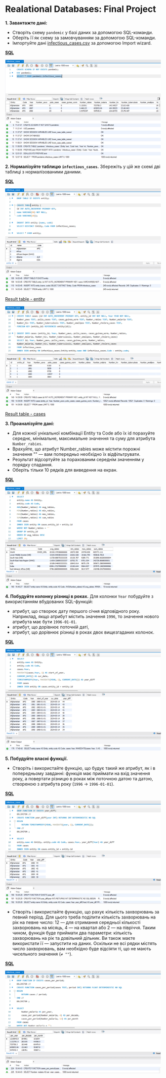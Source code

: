 # Realational Databases: Final Project

**1. Завантажте дані:**

- Створіть схему `pandemic` у базі даних за допомогою SQL-команди.
- Оберіть її як схему за замовчуванням за допомогою SQL-команди.
- Імпортуйте дані [infectious_cases.csv](./data/infectious_cases.csv) за допомогою Import wizard.

[**SQL**](./task_1.sql)

<p align="center"><img src="./task_1.png" alt="Task 1 result"></p>

**2. Нормалізуйте таблицю `infectious_cases`.** Збережіть у цій же схемі дві таблиці з нормалізованими даними.

[**SQL**](./task_2.sql)

<p align="center"><img src="./task_2_1.png" alt="Task 2 result"></p>

[Result table - entity](./data/entity.csv)

<p align="center"><img src="./task_2_2.png" alt="Task 2 result"></p>

[Result table - cases](./data/cases.csv)

**3. Проаналізуйте дані:**

- Для кожної унікальної комбінації Entity та Code або їх id порахуйте середнє, мінімальне, максимальне значення та суму для атрибута `Number_rabies`.
- Врахуйте, що атрибут Number_rabies може містити порожні значення "" — вам попередньо необхідно їх відфільтрувати.
- Результат відсортуйте за порахованим середнім значенням у порядку спадання.
- Оберіть тільки 10 рядків для виведення на екран.

[**SQL**](./task_3.sql)

<p align="center"><img src="./task_3.png" alt="Task 3 result"></p>

**4. Побудуйте колонку різниці в роках.** Для колонки `Year` побудуйте з використанням вбудованих SQL-функцій:

- атрибут, що створює дату першого січня відповідного року. Наприклад, якщо атрибут містить значення `1996`, то значення нового атрибута має бути `1996-01-01`.
- атрибут, що дорівнює поточній даті,
- атрибут, що дорівнює різниці в роках двох вищезгаданих колонок.

[**SQL**](./task_4.sql)

<p align="center"><img src="./task_4.png" alt="Task 4 result"></p>

**5. Побудуйте власні функції.**

- Створіть і використайте функцію, що будує такий же атрибут, як і в попередньому завданні: функція має приймати на вхід значення року, а повертати різницю в роках між поточною датою та датою, створеною з атрибута року (`1996` → `1996-01-01`).

[**SQL**](./task_5_1.sql)

<p align="center"><img src="./task_5_1.png" alt="Task 5 result"></p>

- Створіть і використайте функцію, що рахує кількість захворювань за певний період. Для цього треба поділити кількість захворювань на рік на певне число: 12 — для отримання середньої кількості захворювань на місяць, 4 — на квартал або 2 — на півріччя. Таким чином, функція буде приймати два параметри: кількість захворювань на рік та довільний дільник. Ви також маєте використати її — запустити на даних. Оскільки не всі рядки містять число захворювань, вам необхідно буде відсіяти ті, що не мають чисельного значення (`≠ ""`).

[**SQL**](./task_5_2.sql)

<p align="center"><img src="./task_5_2.png" alt="Task 5 result"></p>

